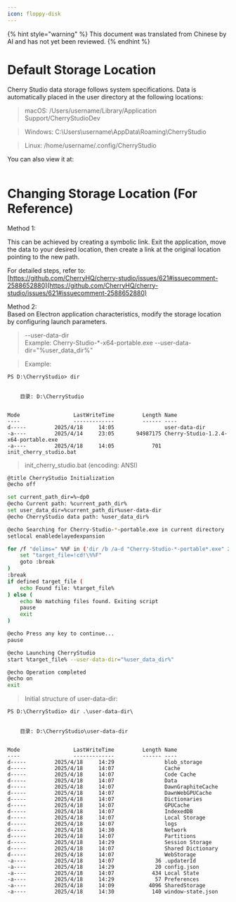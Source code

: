 ```yaml
---
icon: floppy-disk
---
```


{% hint style="warning" %}
This document was translated from Chinese by AI and has not yet been reviewed.
{% endhint %}

# Default Storage Location

Cherry Studio data storage follows system specifications. Data is automatically placed in the user directory at the following locations:

> macOS: /Users/username/Library/Application Support/CherryStudioDev

> Windows: C:\Users\username\AppData\Roaming\CherryStudio

> Linux: /home/username/.config/CherryStudio

You can also view it at:
<figure><img src="../../.gitbook/assets/image (31).png" alt=""><figcaption></figcaption></figure>

# Changing Storage Location (For Reference)

Method 1:

This can be achieved by creating a symbolic link. Exit the application, move the data to your desired location, then create a link at the original location pointing to the new path.

For detailed steps, refer to:  
[https://github.com/CherryHQ/cherry-studio/issues/621#issuecomment-2588652880](https://github.com/CherryHQ/cherry-studio/issues/621#issuecomment-2588652880)

Method 2:  
Based on Electron application characteristics, modify the storage location by configuring launch parameters.

> --user-data-dir  
> Example: Cherry-Studio-*-x64-portable.exe --user-data-dir="%user_data_dir%"

> Example:

```shell
PS D:\CherryStudio> dir


    目录: D:\CherryStudio


Mode                 LastWriteTime         Length Name
----                 -------------         ------ ----
d-----         2025/4/18     14:05                user-data-dir
-a----         2025/4/14     23:05       94987175 Cherry-Studio-1.2.4-x64-portable.exe
-a----         2025/4/18     14:05            701 init_cherry_studio.bat
```

> init_cherry_studio.bat (encoding: ANSI)

```bash
@title CherryStudio Initialization
@echo off

set current_path_dir=%~dp0
@echo Current path: %current_path_dir%
set user_data_dir=%current_path_dir%user-data-dir
@echo CherryStudio data path: %user_data_dir%

@echo Searching for Cherry-Studio-*-portable.exe in current directory
setlocal enabledelayedexpansion

for /f "delims=" %%F in ('dir /b /a-d "Cherry-Studio-*-portable*.exe" 2^>nul') do ( # Compatible with GitHub and official releases. Modify for other versions
    set "target_file=!cd!\%%F"
    goto :break
)
:break
if defined target_file (
    echo Found file: %target_file%
) else (
    echo No matching files found. Exiting script
    pause
    exit
)

@echo Press any key to continue...
pause

@echo Launching CherryStudio
start %target_file% --user-data-dir="%user_data_dir%"

@echo Operation completed
@echo on
exit
```

> Initial structure of user-data-dir:

```shell
PS D:\CherryStudio> dir .\user-data-dir\


    目录: D:\CherryStudio\user-data-dir


Mode                 LastWriteTime         Length Name
----                 -------------         ------ ----
d-----         2025/4/18     14:29                blob_storage
d-----         2025/4/18     14:07                Cache
d-----         2025/4/18     14:07                Code Cache
d-----         2025/4/18     14:07                Data
d-----         2025/4/18     14:07                DawnGraphiteCache
d-----         2025/4/18     14:07                DawnWebGPUCache
d-----         2025/4/18     14:07                Dictionaries
d-----         2025/4/18     14:07                GPUCache
d-----         2025/4/18     14:07                IndexedDB
d-----         2025/4/18     14:07                Local Storage
d-----         2025/4/18     14:07                logs
d-----         2025/4/18     14:30                Network
d-----         2025/4/18     14:07                Partitions
d-----         2025/4/18     14:29                Session Storage
d-----         2025/4/18     14:07                Shared Dictionary
d-----         2025/4/18     14:07                WebStorage
-a----         2025/4/18     14:07             36 .updaterId
-a----         2025/4/18     14:29             20 config.json
-a----         2025/4/18     14:07            434 Local State
-a----         2025/4/18     14:29             57 Preferences
-a----         2025/4/18     14:09           4096 SharedStorage
-a----         2025/4/18     14:30            140 window-state.json
```